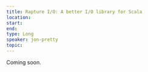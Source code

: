 ```yaml
---
title: Rapture I/O: A better I/O library for Scala
location: 
start: 
end: 
type: Long
speaker: jon-pretty
topic: 
---
```


Coming soon.
